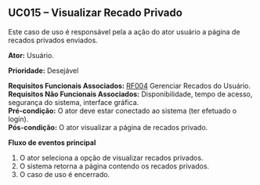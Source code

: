 ## UC015 – Visualizar Recado Privado ##

Este caso de uso é responsável pela a ação do ator usuário a página de recados privados enviados.

**Ator:** Usuário.<br>

<b>Prioridade:</b> Desejável<br>

<b>Requisitos Funcionais Associados:</b> <a href='RF004.md'>RF004</a> Gerenciar Recados do Usuário.<br>
<b>Requisitos Não Funcionais Associados:</b> Disponibilidade, tempo de acesso, segurança do sistema, interface gráfica.<br>
<b>Pré-condição:</b> O ator deve estar conectado ao sistema (ter efetuado o login).<br>
<b>Pós-condição:</b> O ator visualizar a página de recados privado.<br>

<b>Fluxo de eventos principal</b><br>

<ol><li>O ator seleciona a opção de visualizar recados privados.<br>
</li><li>O sistema retorna a página contendo os recados privados.<br>
</li><li>O caso de uso é encerrado.